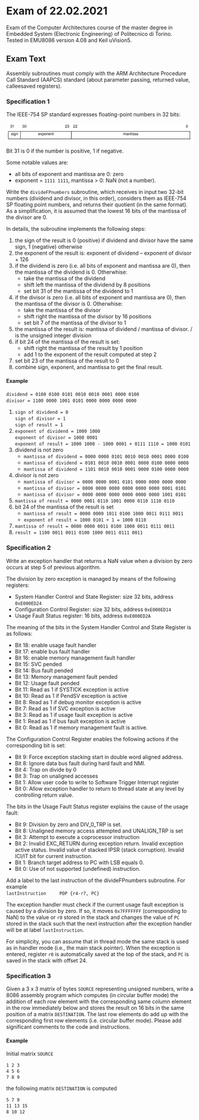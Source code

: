 # Exam of 22.02.2021
Exam of the Computer Architectures course of the master degree in Embedded System (Electronic Engineering) of Politecnico di Torino.<br/>
Tested in EMU8086 version 4.08 and Keil uVision5.<br/>

## Exam Text
Assembly subroutines must comply with the ARM Architecture Procedure Call Standard (AAPCS) standard (about parameter passing, returned value, calleesaved
registers).

### Specification 1
The IEEE-754 SP standard expresses floating-point numbers in 32 bits:

![](./ss6.png)

Bit 31 is 0 if the number is positive, 1 if negative.

Some notable values are:
- all bits of exponent and mantissa are 0: zero
- exponent = `1111 1111`, mantissa > 0: NaN (not a number).

Write the `divideFPnumbers` subroutine, which receives in input two 32-bit numbers (dividend and divisor, in this order), considers them as IEEE-754 SP floating point numbers, and returns their quotient (in the same format). As a simplification, it is assumed that the lowest 16 bits of the mantissa of the divisor are 0.

In details, the subroutine implements the following steps:
1. the sign of the result is 0 (positive) if dividend and divisor have the same sign, 1 (negative) otherwise
2. the exponent of the result is: exponent of dividend – exponent of divisor + 126
3. if the dividend is zero (i.e. all bits of exponent and mantissa are 0), then the mantissa of the dividend is 0. Otherwhise:
    - take the mantissa of the dividend
    - shift left the mantissa of the dividend by 8 positions
    - set bit 31 of the mantissa of the dividend to 1
4. if the divisor is zero (i.e. all bits of exponent and mantissa are 0), then the mantissa of the divisor is 0. Otherwhise:
    - take the mantissa of the divisor
    - shift right the mantissa of the divisor by 16 positions
    - set bit 7 of the mantissa of the divisor to 1
5. the mantissa of the result is: mantissa of dividend / mantissa of divisor. / is the unsigned integer division
6. if bit 24 of the mantissa of the result is set:
    - shift right the mantissa of the result by 1 position
    - add 1 to the exponent of the result computed at step 2
7. set bit 23 of the mantissa of the result to 0
8. combine sign, exponent, and mantissa to get the final result.

#### Example
`dividend = 0100 0100 0101 0010 0010 0001 0000 0100`<br/>
`divisor = 1100 0000 1001 0101 0000 0000 0000 0000`
1. `sign of dividend = 0`<br/>
  `sign of divisor = 1`<br/>
  `sign of result = 1`
2. `exponent of dividend = 1000 1000`<br/>
  `exponent of divisor = 1000 0001`<br/>
  `exponent of result = 1000 1000 - 1000 0001 + 0111 1110 = 1000 0101`
3. dividend is not zero
    - `mantissa of dividend = 0000 0000 0101 0010 0010 0001 0000 0100`<br/>
    - `mantissa of dividend = 0101 0010 0010 0001 0000 0100 0000 0000`<br/>
    - `mantissa of dividend = 1101 0010 0010 0001 0000 0100 0000 0000`
4. divisor is not zero
    - `mantissa of divisor = 0000 0000 0001 0101 0000 0000 0000 0000`<br/>
    - `mantissa of divisor = 0000 0000 0000 0000 0000 0000 0001 0101`<br/>
    - `mantissa of divisor = 0000 0000 0000 0000 0000 0000 1001 0101`
5. `mantissa of result = 0000 0001 0110 1001 0000 0110 1110 0110`
6. bit 24 of the mantissa of the result is set
    - `mantissa of result = 0000 0000 1011 0100 1000 0011 0111 0011`<br/>
    - `exponent of result = 1000 0101 + 1 = 1000 0110`
7. `mantissa of result = 0000 0000 0011 0100 1000 0011 0111 0011`
8. `result = 1100 0011 0011 0100 1000 0011 0111 0011`

### Specification 2
Write an exception handler that returns a NaN value when a division by zero occurs at step 5 of previous algorithm.

The division by zero exception is managed by means of the following registers:
- System Handler Control and State Register: size 32 bits, address `0xE000ED24`
- Configuration Control Register: size 32 bits, address `0xE000ED14`
- Usage Fault Status register: 16 bits, address `0xE000ED2A`

The meaning of the bits in the System Handler Control and State Register is as follows:
- Bit 18: enable usage fault handler
- Bit 17: enable bus fault handler
- Bit 16: enable memory management fault handler
- Bit 15: SVC pended
- Bit 14: Bus fault pended
- Bit 13: Memory management fault pended
- Bit 12: Usage fault pended
- Bit 11: Read as 1 if SYSTICK exception is active
- Bit 10: Read as 1 if PendSV exception is active
- Bit 8: Read as 1 if debug monitor exception is active
- Bit 7: Read as 1 if SVC exception is active
- Bit 3: Read as 1 if usage fault exception is active
- Bit 1: Read as 1 if bus fault exception is active
- Bit 0: Read as 1 if memory management fault is active.

The Configuration Control Register enables the following actions if the corresponding bit is set:
- Bit 9: Force exception stacking start in double word aligned address.
- Bit 8: Ignore data bus fault during hard fault and NMI.
- Bit 4: Trap on divide by 0
- Bit 3: Trap on unaligned accesses
- Bit 1: Allow user code to write to Software Trigger Interrupt register
- Bit 0: Allow exception handler to return to thread state at any level by controlling return value.

The bits in the Usage Fault Status register explains the cause of the usage fault:
- Bit 9: Division by zero and DIV_0_TRP is set.
- Bit 8: Unaligned memory access attempted and UNALIGN_TRP is set
- Bit 3: Attempt to execute a coprocessor instruction
- Bit 2: Invalid EXC_RETURN during exception return. Invalid exception active status. Invalid value of stacked IPSR (stack corruption). Invalid ICI/IT bit for current instruction.
- Bit 1: Branch target address to PC with LSB equals 0.
- Bit 0: Use of not supported (undefined) instruction.

Add a label to the last instruction of the divideFPnumbers subroutine. For example<br/>
`lastInstruction     POP {r4-r7, PC}`

The exception handler must check if the current usage fault exception is caused by a division by zero. If so, it moves `0x7FFFFFFF` (corresponding to NaN) to the value or `r0` stored in the stack and changes the value of `PC` stored in the stack such that the next instruction after the exception handler will be at label `lastInstruction`.

For simplicity, you can assume that in thread mode the same stack is used as in handler mode (i.e., the main stack pointer). When the exception is entered, register `r0` is automatically saved at the top of the stack, and `PC` is saved in the stack with offset 24.

### Specification 3
Given a 3 x 3 matrix of bytes `SOURCE` representing unsigned numbers, write a 8086 assembly program which computes (in circular buffer mode) the addition of each row element with the corresponding same column element in the row immediately below and stores the result on 16 bits in the same position of a matrix `DESTINATION`.
The last row elements do add up with the corresponding first row elements (i.e. circular buffer mode).
Please add significant comments to the code and instructions.

#### Example
Initial matrix `SOURCE`
```
1 2 3
4 5 6
7 8 9
```
the following matrix `DESTINATION` is computed
```
5 7 9
11 13 15
8 10 12
```